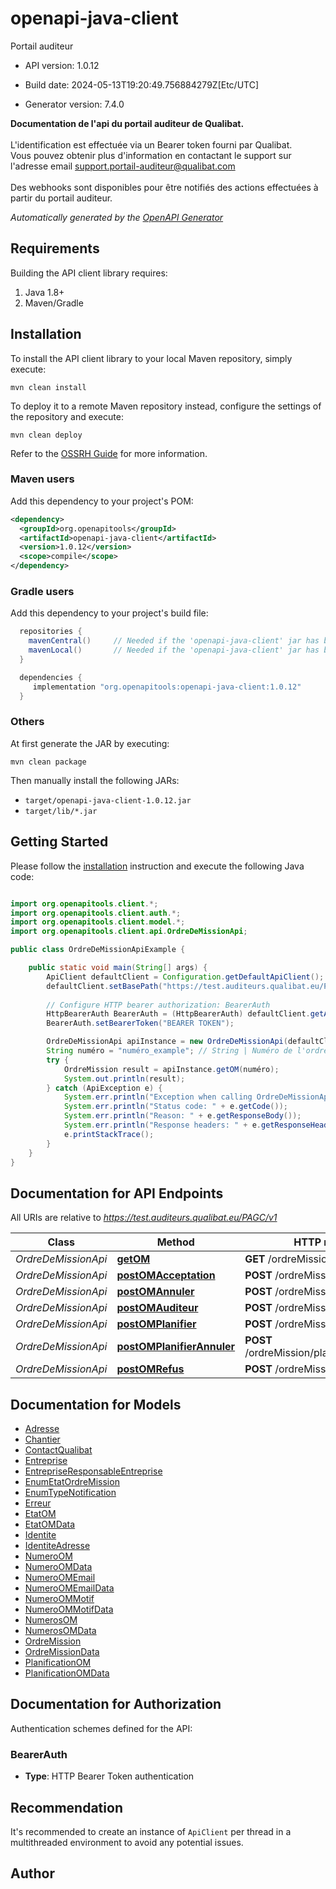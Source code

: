 # openapi-java-client

Portail auditeur

- API version: 1.0.12

- Build date: 2024-05-13T19:20:49.756884279Z[Etc/UTC]

- Generator version: 7.4.0

<strong>Documentation de l'api du portail auditeur de Qualibat.</strong> <br> <br> L'identification est effectuée via un Bearer token fourni par Qualibat.<br> Vous pouvez obtenir plus d'information en contactant le support sur l'adresse email <support.portail-auditeur@qualibat.com> <br><br> Des webhooks sont disponibles pour être notifiés des actions effectuées à partir du portail auditeur.


*Automatically generated by the [OpenAPI Generator](https://openapi-generator.tech)*

## Requirements

Building the API client library requires:

1. Java 1.8+
2. Maven/Gradle

## Installation

To install the API client library to your local Maven repository, simply execute:

```shell
mvn clean install
```

To deploy it to a remote Maven repository instead, configure the settings of the repository and execute:

```shell
mvn clean deploy
```

Refer to the [OSSRH Guide](http://central.sonatype.org/pages/ossrh-guide.html) for more information.

### Maven users

Add this dependency to your project's POM:

```xml
<dependency>
  <groupId>org.openapitools</groupId>
  <artifactId>openapi-java-client</artifactId>
  <version>1.0.12</version>
  <scope>compile</scope>
</dependency>
```

### Gradle users

Add this dependency to your project's build file:

```groovy
  repositories {
    mavenCentral()     // Needed if the 'openapi-java-client' jar has been published to maven central.
    mavenLocal()       // Needed if the 'openapi-java-client' jar has been published to the local maven repo.
  }

  dependencies {
     implementation "org.openapitools:openapi-java-client:1.0.12"
  }
```

### Others

At first generate the JAR by executing:

```shell
mvn clean package
```

Then manually install the following JARs:

- `target/openapi-java-client-1.0.12.jar`
- `target/lib/*.jar`

## Getting Started

Please follow the [installation](#installation) instruction and execute the following Java code:

```java

import org.openapitools.client.*;
import org.openapitools.client.auth.*;
import org.openapitools.client.model.*;
import org.openapitools.client.api.OrdreDeMissionApi;

public class OrdreDeMissionApiExample {

    public static void main(String[] args) {
        ApiClient defaultClient = Configuration.getDefaultApiClient();
        defaultClient.setBasePath("https://test.auditeurs.qualibat.eu/PAGC/v1");
        
        // Configure HTTP bearer authorization: BearerAuth
        HttpBearerAuth BearerAuth = (HttpBearerAuth) defaultClient.getAuthentication("BearerAuth");
        BearerAuth.setBearerToken("BEARER TOKEN");

        OrdreDeMissionApi apiInstance = new OrdreDeMissionApi(defaultClient);
        String numéro = "numéro_example"; // String | Numéro de l'ordre de mission
        try {
            OrdreMission result = apiInstance.getOM(numéro);
            System.out.println(result);
        } catch (ApiException e) {
            System.err.println("Exception when calling OrdreDeMissionApi#getOM");
            System.err.println("Status code: " + e.getCode());
            System.err.println("Reason: " + e.getResponseBody());
            System.err.println("Response headers: " + e.getResponseHeaders());
            e.printStackTrace();
        }
    }
}

```

## Documentation for API Endpoints

All URIs are relative to *https://test.auditeurs.qualibat.eu/PAGC/v1*

Class | Method | HTTP request | Description
------------ | ------------- | ------------- | -------------
*OrdreDeMissionApi* | [**getOM**](docs/OrdreDeMissionApi.md#getOM) | **GET** /ordreMission/{Numéro} | 
*OrdreDeMissionApi* | [**postOMAcceptation**](docs/OrdreDeMissionApi.md#postOMAcceptation) | **POST** /ordreMission/accepter | 
*OrdreDeMissionApi* | [**postOMAnnuler**](docs/OrdreDeMissionApi.md#postOMAnnuler) | **POST** /ordreMission/annuler | 
*OrdreDeMissionApi* | [**postOMAuditeur**](docs/OrdreDeMissionApi.md#postOMAuditeur) | **POST** /ordreMission/auditeur | 
*OrdreDeMissionApi* | [**postOMPlanifier**](docs/OrdreDeMissionApi.md#postOMPlanifier) | **POST** /ordreMission/planification | 
*OrdreDeMissionApi* | [**postOMPlanifierAnnuler**](docs/OrdreDeMissionApi.md#postOMPlanifierAnnuler) | **POST** /ordreMission/planification/annuler | 
*OrdreDeMissionApi* | [**postOMRefus**](docs/OrdreDeMissionApi.md#postOMRefus) | **POST** /ordreMission/refuser | 


## Documentation for Models

 - [Adresse](docs/Adresse.md)
 - [Chantier](docs/Chantier.md)
 - [ContactQualibat](docs/ContactQualibat.md)
 - [Entreprise](docs/Entreprise.md)
 - [EntrepriseResponsableEntreprise](docs/EntrepriseResponsableEntreprise.md)
 - [EnumEtatOrdreMission](docs/EnumEtatOrdreMission.md)
 - [EnumTypeNotification](docs/EnumTypeNotification.md)
 - [Erreur](docs/Erreur.md)
 - [EtatOM](docs/EtatOM.md)
 - [EtatOMData](docs/EtatOMData.md)
 - [Identite](docs/Identite.md)
 - [IdentiteAdresse](docs/IdentiteAdresse.md)
 - [NumeroOM](docs/NumeroOM.md)
 - [NumeroOMData](docs/NumeroOMData.md)
 - [NumeroOMEmail](docs/NumeroOMEmail.md)
 - [NumeroOMEmailData](docs/NumeroOMEmailData.md)
 - [NumeroOMMotif](docs/NumeroOMMotif.md)
 - [NumeroOMMotifData](docs/NumeroOMMotifData.md)
 - [NumerosOM](docs/NumerosOM.md)
 - [NumerosOMData](docs/NumerosOMData.md)
 - [OrdreMission](docs/OrdreMission.md)
 - [OrdreMissionData](docs/OrdreMissionData.md)
 - [PlanificationOM](docs/PlanificationOM.md)
 - [PlanificationOMData](docs/PlanificationOMData.md)


<a id="documentation-for-authorization"></a>
## Documentation for Authorization


Authentication schemes defined for the API:
<a id="BearerAuth"></a>
### BearerAuth


- **Type**: HTTP Bearer Token authentication


## Recommendation

It's recommended to create an instance of `ApiClient` per thread in a multithreaded environment to avoid any potential issues.

## Author



